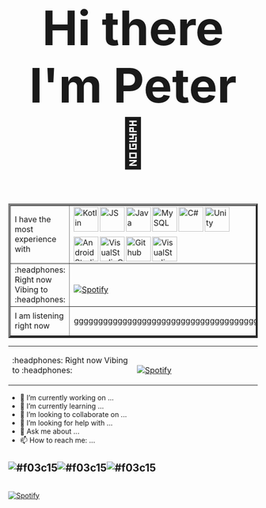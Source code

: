 <h1 align="center" style="font-size:10vw">
   Hi there I'm Peter 👋
</h1>

<table width="100%" border="4"> 
   <tr>
   <td width="50%">
      I have the most experience with
   </td>
   <td width="50%">
      <img align="left" alt="Kotlin" width="50px" src="https://upload.wikimedia.org/wikipedia/commons/7/74/Kotlin_Icon.png" />
      <img align="left" alt="JS" width="50px" src="https://upload.wikimedia.org/wikipedia/commons/thumb/9/99/Unofficial_JavaScript_logo_2.svg/480px-   Unofficial_JavaScript_logo_2.svg.png" />
      <img align="left" alt="Java" width="50px" src="https://logoeps.com/wp-content/uploads/2011/06/java-logo-vector.png" />
      <img align="left" alt="MySQL" width="50px" src="https://brandslogos.com/wp-content/uploads/images/large/mysql-logo-1.png" />
      <img align="left" alt="C#" width="50px" src="https://seeklogo.com/images/C/c-sharp-c-logo-02F17714BA-seeklogo.com.png" />
      <img align="left" alt="Unity" width="50px" src="https://brandslogos.com/wp-content/uploads/images/large/unity-logo.png" /><br><br><br>
      <img align="left" alt="AndroidStudio" width="50px" src="https://upload.wikimedia.org/wikipedia/commons/thumb/e/e3/Android_Studio_Icon_%282014-2019%29.svg/1200px-Android_Studio_Icon_%282014-2019%29.svg.png" />
      <img align="left" alt="VisualStudioCode" width="50px" src="https://upload.wikimedia.org/wikipedia/commons/thumb/9/9a/Visual_Studio_Code_1.35_icon.svg/1024px-Visual_Studio_Code_1.35_icon.svg.png" />
      <img align="left" alt="Github" width="50px" src="https://upload.wikimedia.org/wikipedia/commons/thumb/9/91/Octicons-mark-github.svg/2048px-Octicons-mark-github.svg.png" />
      <img align="left" alt="VisualStudio" width="50px" src="https://upload.wikimedia.org/wikipedia/commons/thumb/5/59/Visual_Studio_Icon_2019.svg/1200px-Visual_Studio_Icon_2019.svg.png" />
   </td>
   <tr>
   <td width="50%">
     :headphones: Right now Vibing to :headphones:
   </td>
   <td width="50%">
    
   &nbsp; <br>   [![Spotify](https://novatorem-alpha-green.vercel.app/api/spotify)](https://open.spotify.com/user/11125642620)
    
   </td>
   <tr>
   <td width="50%">
   I am listening right now
</td>
    <td width="50%">
     
 gggggggggggggggggggggggggggggggggggggggggggggggggggggggggggggggggggggggggggggggggggggg<br>
     
</td>
  </table>
  
  
  
  
  
  
  
  <table> 
   <tr>
   <td width="50%">
      :headphones: Right now Vibing to :headphones:
   </td>
    <td width="50%">
     
  &nbsp; <br>   [![Spotify](https://novatorem-alpha-green.vercel.app/api/spotify)](https://open.spotify.com/user/11125642620)
     
</td>
  </table>
  
- 🔭 I’m currently working on ...
- 🌱 I’m currently learning ...
- 👯 I’m looking to collaborate on ...
- 🤔 I’m looking for help with ...
- 💬 Ask me about ...
- 📫 How to reach me: ...
  
  
  
  
![#f03c15](https://via.placeholder.com/15/f03c15/000000?text=+)![#f03c15](https://via.placeholder.com/15/f03c15/000000?text=+)![#f03c15](https://via.placeholder.com/15/f03c15/000000?text=+)
  ---
  <p align="center">
    
   &nbsp; <br> [![Spotify](https://novatorem-alpha-green.vercel.app/api/spotify)](https://open.spotify.com/user/11125642620)
    
  </p>

<!--
**FrankiPLCZ/FrankiPLCZ** is a ✨ _special_ ✨ repository because its `README.md` (this file) appears on your GitHub profile.

Here are some ideas to get you started:

- 🔭 I’m currently working on ...
- 🌱 I’m currently learning ...
- 👯 I’m looking to collaborate on ...
- 🤔 I’m looking for help with ...
- 💬 Ask me about ...
- 📫 How to reach me: ...
- 😄 Pronouns: ...
- ⚡ Fun fact: ...
-->
